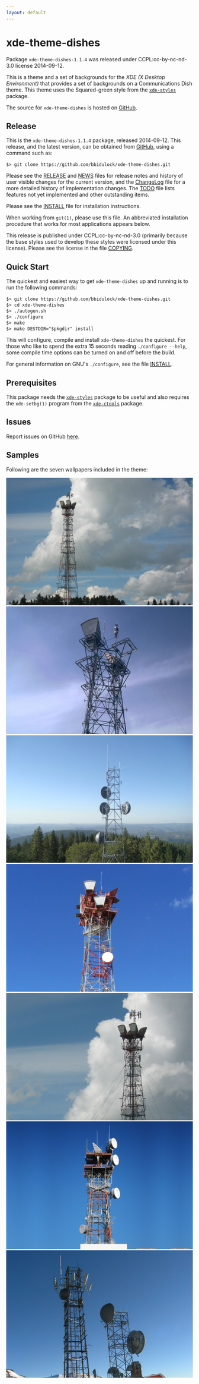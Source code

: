 ```yaml
---
layout: default
---
```

[xde-theme-dishes -- read me first file.  2014-09-12]: #

xde-theme-dishes
===============

Package `xde-theme-dishes-1.1.4` was released under CCPL:cc-by-nc-nd-3.0
license 2014-09-12.

This is a theme and a set of backgrounds for the _XDE (X Desktop
Environment)_ that provides a set of backgrounds on
a Communications Dish theme.
This theme uses the Squared-green style from the [`xde-styles`][11]
package.

The source for `xde-theme-dishes` is hosted on [GitHub][1].


Release
-------

This is the `xde-theme-dishes-1.1.4` package, released 2014-09-12.
This release, and the latest version, can be obtained from [GitHub][1],
using a command such as:

    $> git clone https://github.com/bbidulock/xde-theme-dishes.git

Please see the [RELEASE][3] and [NEWS][4] files for release notes and
history of user visible changes for the current version, and the
[ChangeLog][5] file for a more detailed history of implementation
changes.  The [TODO][6] file lists features not yet implemented and
other outstanding items.

Please see the [INSTALL][8] file for installation instructions.

When working from `git(1)`, please use this file.  An abbreviated
installation procedure that works for most applications appears below.

This release is published under CCPL:cc-by-nc-nd-3.0 (primarily because
the base styles used to develop these styles were licensed under this
license).
Please see the license in the file [COPYING][10].


Quick Start
-----------

The quickest and easiest way to get `xde-theme-dishes` up and
running is to run the following commands:

    $> git clone https://github.com/bbidulock/xde-theme-dishes.git
    $> cd xde-theme-dishes
    $> ./autogen.sh
    $> ./configure
    $> make
    $> make DESTDIR="$pkgdir" install

This will configure, compile and install `xde-theme-dishes` the
quickest.  For those who like to spend the extra 15 seconds reading
`./configure --help`, some compile time options can be turned on and off
before the build.

For general information on GNU's `./configure`, see the file
[INSTALL][8].


Prerequisites
-------------

This package needs the [`xde-styles`][11] package to be useful and also
requires the `xde-setbg(1)` program from the [`xde-ctools`][12] package.


Issues
------

Report issues on GitHub [here][2].


Samples
-------

Following are the seven wallpapers included in the theme:

![hoghorns_millet3.jpg](images/hoghorns_millet3.jpg "Wallpaper #1")
![hoghorn.jpg](images/hoghorn.jpg "Wallpaper #2")
![oregon-peak.jpg](images/oregon-peak.jpg "Wallpaper #3")
![two_hoghorns2.jpg](images/two_hoghorns2.jpg "Wallpaper #4")
![hoghorns_milletC.jpg](images/hoghorns_milletC.jpg "Wallpaper #5")
![horn_dishes_centered.jpg](images/horn_dishes_centered.jpg "Wallpaper #6")
![relay_dishes.jpg](images/relay_dishes.jpg "Wallpaper #7")



[1]: https://github.com/bbidulock/xde-theme-dishes
[2]: https://github.com/bbidulock/xde-theme-dishes/issues
[3]: https://github.com/bbidulock/xde-theme-dishes/blob/master/RELEASE
[4]: https://github.com/bbidulock/xde-theme-dishes/blob/master/NEWS
[5]: https://github.com/bbidulock/xde-theme-dishes/blob/master/ChangeLog
[6]: https://github.com/bbidulock/xde-theme-dishes/blob/master/TODO
[7]: https://github.com/bbidulock/xde-theme-dishes/blob/master/COMPLIANCE
[8]: https://github.com/bbidulock/xde-theme-dishes/blob/master/INSTALL
[9]: https://github.com/bbidulock/xde-theme-dishes/blob/master/LICENSE
[10]: https://github.com/bbidulock/xde-theme-dishes/blob/master/COPYING
[11]: https://github.com/bbidulock/xde-styles
[12]: https://github.com/bbidulock/xde-ctools

[ vim: set ft=markdown sw=4 tw=72 nocin nosi fo+=tcqlorn spell: ]: #
